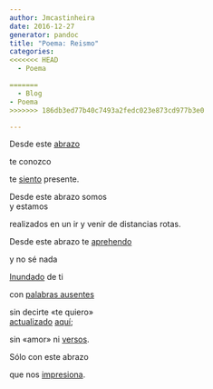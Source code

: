 ```yaml
---
author: Jmcastinheira
date: 2016-12-27
generator: pandoc
title: "Poema: Reismo"
categories:
<<<<<<< HEAD
  - Poema

=======
  - Blog
- Poema
>>>>>>> 186db3ed77b40c7493a2fedc023e873cd977b3e0

---
```




Desde este
[abrazo](http://www.elmundodetotio.cl/docs/assets/images/2007/01/abrazo.JPG)

te conozco

<div>

te
[siento](http://video.google.es/videoplay?docid=2555068164647622285&q=sentir&total=4939&start=0&num=10&so=0&type=search&plindex=0)
presente.



Desde este abrazo somos\
y estamos

<div>

realizados en un ir y venir de distancias rotas.



Desde este abrazo te
[aprehendo](http://zubiri.org/general/spanishinformalintro.htm)

<div>

y no sé nada



<div>

[Inundado](http://video.google.es/videoplay?docid=-1314035467568183091&q=inundaci%C3%B3nes&total=435&start=0&num=10&so=0&type=search&plindex=4)
de ti



<div>

con [palabras
ausentes](http://humano.ya.com/perdidoenlared/imagenes3/soledad.gif)



sin decirte «te quiero»\
[actualizado](http://www.zubiri.net/realismo.html)
[aquí](http://www.mayoreodeventanas.com/imagenes/80-espejo.jpg);

<div>

sin «amor» ni
[versos](http://lorealenelespejo.blogspot.com/search/label/Poema).



Sólo con este abrazo

<div>

que nos
[impresiona](http://video.google.es/videoplay?docid=929186702829351357&q=susto&total=9670&start=0&num=10&so=0&type=search&plindex=1).


